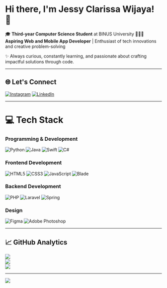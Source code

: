 # Hi there, I'm Jessy Clarissa Wijaya! 👋  
🎓 **Third-year Computer Science Student** at BINUS University
👩🏻‍💻 **Aspiring Web and Mobile App Developer** | Enthusiast of tech innovations and creative problem-solving  

✨ Always curious, constantly learning, and passionate about crafting impactful solutions through code.  

---

## 🌐 Let's Connect  
[![Instagram](https://img.shields.io/badge/Instagram-%23E4405F.svg?style=for-the-badge&logo=instagram&logoColor=white)](https://instagram.com/jessy_clarissa) 
[![LinkedIn](https://img.shields.io/badge/LinkedIn-%230077B5.svg?style=for-the-badge&logo=linkedin&logoColor=white)](https://www.linkedin.com/in/jessyclarissa)

---

# 💻 Tech Stack  

### Programming & Development  
![Python](https://img.shields.io/badge/python-%2314354C.svg?style=for-the-badge&logo=python&logoColor=white) 
![Java](https://img.shields.io/badge/java-%23ED8B00.svg?style=for-the-badge&logo=openjdk&logoColor=white)
![Swift](https://img.shields.io/badge/swift-%23FA7343.svg?style=for-the-badge&logo=swift&logoColor=white)
![C#](https://img.shields.io/badge/c%23-%23239120.svg?style=for-the-badge&logo=c-sharp&logoColor=white)

### Frontend Development  
![HTML5](https://img.shields.io/badge/html5-%23E34F26.svg?style=for-the-badge&logo=html5&logoColor=white)
![CSS3](https://img.shields.io/badge/css3-%231572B6.svg?style=for-the-badge&logo=css3&logoColor=white)
![JavaScript](https://img.shields.io/badge/javascript-%23323330.svg?style=for-the-badge&logo=javascript&logoColor=%23F7DF1E)
![Blade](https://img.shields.io/badge/blade-%23F7523F.svg?style=for-the-badge&logo=laravel&logoColor=white)

### Backend Development  
![PHP](https://img.shields.io/badge/php-%23777BB4.svg?style=for-the-badge&logo=php&logoColor=white)
![Laravel](https://img.shields.io/badge/laravel-%23FF2D20.svg?style=for-the-badge&logo=laravel&logoColor=white)
![Spring](https://img.shields.io/badge/spring-%236DB33F.svg?style=for-the-badge&logo=spring&logoColor=white)

### Design
![Figma](https://img.shields.io/badge/figma-%23F24E1E.svg?style=for-the-badge&logo=figma&logoColor=white)
![Adobe Photoshop](https://img.shields.io/badge/photoshop-%2331A8FF.svg?style=for-the-badge&logo=adobe-photoshop&logoColor=white)


---

## 📈 GitHub Analytics  
![](https://github-readme-stats.vercel.app/api?username=jsycw&theme=tokyonight&hide_border=true&include_all_commits=true&count_private=true)  
![](https://github-readme-streak-stats.herokuapp.com/?user=jsycw&theme=tokyonight&hide_border=true)  
![](https://github-readme-stats.vercel.app/api/top-langs/?username=jsycw&theme=tokyonight&hide_border=true&include_all_commits=true&count_private=true&layout=compact)  

---

[![](https://visitcount.itsvg.in/api?id=jsycw&icon=0&color=6)](https://visitcount.itsvg.in)

